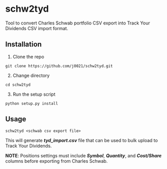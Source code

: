 # schw2tyd
Tool to convert Charles Schwab portfolio CSV export into Track Your Dividends CSV import format.

## Installation

1. Clone the repo
```
git clone https://github.com/j0021/schw2tyd.git
```
2. Change directory
```
cd schw2tyd
```
3. Run the setup script
``` 
python setup.py install
```

## Usage

```
schw2tyd <schwab csv export file>
```

This will generate ***tyd_import.csv*** file that can be used to bulk upload to Track Your Dividends.

**NOTE**: Positions settings must include ***Symbol***, ***Quantity***, and ***Cost/Share*** columns before exporting from Charles Schwab. 
